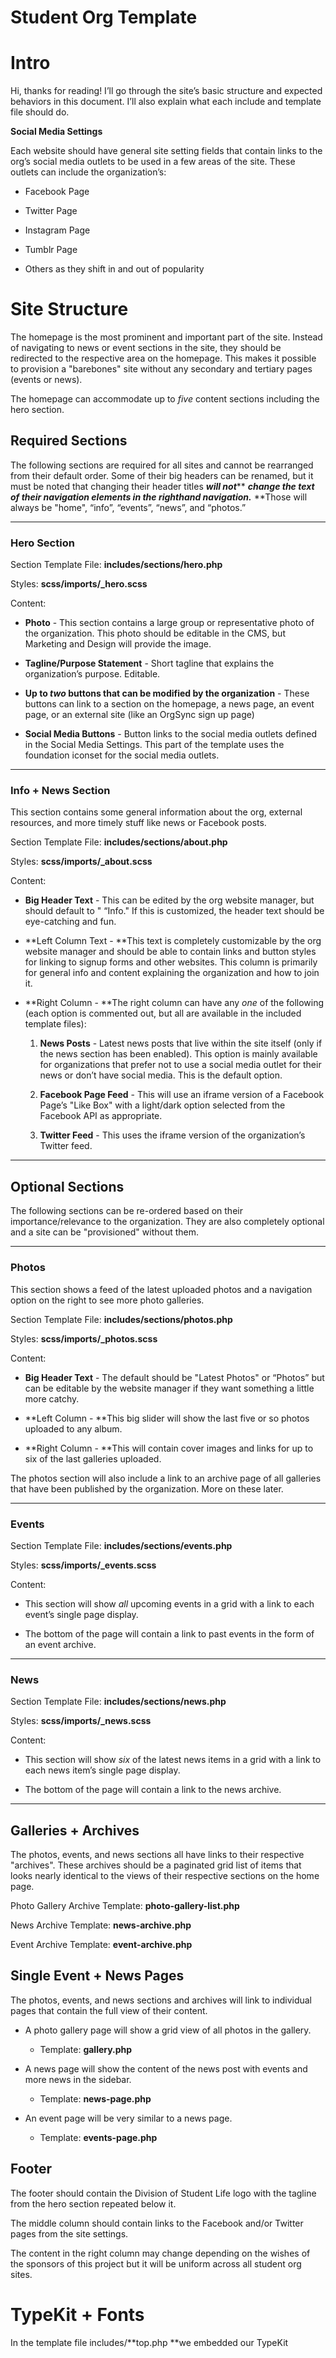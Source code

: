 # Student Org Template

# Intro

Hi, thanks for reading! I’ll go through the site’s basic structure and expected behaviors in this document. I’ll also explain what each include and template file should do.

**Social Media Settings**

Each website should have general site setting fields that contain links to the org’s social media outlets to be used in a few areas of the site. These outlets can include the organization’s: 

* Facebook Page

* Twitter Page

* Instagram Page

* Tumblr Page

* Others as they shift in and out of popularity

# Site Structure

The homepage is the most prominent and important part of the site. Instead of navigating to news or event sections in the site, they should be redirected to the respective area on the homepage. This makes it possible to provision a "barebones" site without any secondary and tertiary pages (events or news).

The homepage can accommodate up to *five* content sections including the hero section. 

## Required Sections

The following sections are required for all sites and cannot be rearranged from their default order. Some of their big headers can be renamed, but it must be noted that changing their header titles **_will not_**** ****_change the text of their navigation elements in the righthand navigation._**** **Those will always be "home", “info”, “events”, “news”, and “photos.”

* * *


### Hero Section

Section Template File: **includes/sections/hero.php**

Styles: **scss/imports/_hero.scss**

Content: 

* **Photo** - This section contains a large group or representative photo of the organization. This photo should be editable in the CMS, but Marketing and Design will provide the image.

* **Tagline/Purpose Statement** - Short tagline that explains the organization’s purpose. Editable.

* **Up to ****_two_**** buttons that can be modified by the organization** - These buttons can link to a section on the homepage, a news page, an event page, or an external site (like an OrgSync sign up page)

* **Social Media Buttons** - Button links to the social media outlets defined in the Social Media Settings. This part of the template uses the foundation iconset for the social media outlets.

* * *


### Info + News Section

This section contains some general information about the org, external resources, and more timely stuff like news or Facebook posts.

Section Template File: **includes/sections/about.php**

Styles: **scss/imports/_about.scss**

Content: 

* **Big Header Text** - This can be edited by the org website manager, but should default to " “Info." If this is customized, the header text should be eye-catching and fun.

* **Left Column Text - **This text is completely customizable by the org website manager and should be able to contain links and button styles for linking to signup forms and other websites. This column is primarily for general info and content explaining the organization and how to join it. 

* **Right Column - **The right column can have any *one* of the following (each option is commented out, but all are available in the included template files):

    1. **News Posts** - Latest news posts that live within the site itself (only if the news section has been enabled). This option is mainly available for organizations that prefer not to use a social media outlet for their news or don’t have social media. This is the default option.

    2. **Facebook Page Feed** - This will use an iframe version of a Facebook Page’s "Like Box" with a light/dark option selected from the Facebook API as appropriate.

    3. **Twitter Feed** - This uses the iframe version of the organization’s Twitter feed.

* * *


## Optional Sections

The following sections can be re-ordered based on their importance/relevance to the organization. They are also completely optional and a site can be "provisioned" without them.

* * *


### Photos

This section shows a feed of the latest uploaded photos and a navigation option on the right to see more photo galleries.

Section Template File: **includes/sections/photos.php**

Styles: **scss/imports/_photos.scss**

Content:

* **Big Header Text** - The default should be "Latest Photos" or “Photos” but can be editable by the website manager if they want something a little more catchy.

* **Left Column - **This big slider will show the last five or so photos uploaded to any album.

* **Right Column - **This will contain cover images and links for up to six of the last galleries uploaded.

The photos section will also include a link to an archive page of all galleries that have been published by the organization. More on these later.

* * *


### Events

Section Template File: **includes/sections/events.php**

Styles: **scss/imports/_events.scss**

Content: 

* This section will show *all* upcoming events in a grid with a link to each event’s single page display.

* The bottom of the page will contain a link to past events in the form of an event archive.

* * *


### News

Section Template File: **includes/sections/news.php**

Styles: **scss/imports/_news.scss**

Content:

* This section will show *six* of the latest news items  in a grid with a link to each news item’s single page display.

* The bottom of the page will contain a link to the news archive.

* * *


## Galleries + Archives

The photos, events, and news sections all have links to their respective "archives". These archives should be a paginated grid list of items that looks nearly identical to the views of their respective sections on the home page.

Photo Gallery Archive Template: **photo-gallery-list.php**

News Archive Template: **news-archive.php**

Event Archive Template: **event-archive.php**

## Single Event + News Pages

The photos, events, and news sections and archives will link to individual pages that contain the full view of their content. 

* A photo gallery page will show a grid view of all photos in the gallery. 

    * Template: **gallery.php**

* A news page will show the content of the news post with events and more news in the sidebar.

    * Template: **news-page.php**

* An event page will be very similar to a news page.

    * Template: **events-page.php**

## Footer

The footer should contain the Division of Student Life logo with the tagline from the hero section repeated below it. 

The middle column should contain links to the Facebook and/or Twitter pages from the site settings. 

The content in the right column may change depending on the wishes of the sponsors of this project but it will be uniform across all student org sites.

# TypeKit + Fonts

In the template file includes/**top.php **we embedded our TypeKit <script> tags that contain links to fonts that are *required* for this site to look like it’s supposed to. There are line heights, margins, etc that depend heavily on the correct font being used.

We have some specific restrictions on that particular kit included in the template file but if you have your own TypeKit account, please ensure the following fonts and weights are included in your kit:

* Proxima Nova Condensed

    * Light

    * Semibold

* Proxima Novaa

    * Regular

    * Regular Italic

    * Bold

# SASS Stylesheets and Color Options

Most of the "action" as far as global styles happens in **scss/app.scss** -- this file imports all of the dependencies including Zurb Foundation and our custom settings for it, our division bar styles, and each section of the site’s styles, and importantly: the chosen color option.

There are *seven* total color options for student organizations. They can be found in **scss/options/light **and **scss/options/dark/ **

These files determine the body background colors and accent colors used throughout the template. In **app.scss**, only one of these options should be imported.

We’ve pre-compiled several versions of **app.scss **in the **css/ **folder that corresponds with each color option that can be imported. Below is an example of an org’s default light style. We’d prefer that these color options be retained and offered as is via separate CMS themes or a parent/child themes.

## Example: **scss/options/light/org.scss**

//The body’s background color -- used throughout templates and for the sidenav.

$body-bg: white;

//The common font color used throughout the site.

$body-font-color: #222;

//An appropriate gray and gold that fit with the body’s background

$gray: #f2f2f2;

$gold: #ffce2f;

//The org’s chosen color and a secondary color (almost always gold)

$primary-color: #60adbd;

$secondary-color: $gold;

# Additional Notes

## Image Sizes

We’ve attempted to design this template in such a way that the images associated with the news posts, events, and photo galleries should be accommodated regardless of their dimensions or ratio. 

There might be issues with some extremely small or tall images however. It might be a good idea to enable some autocropping in the CMS template files to ensure that these images look okay.

## Known Issues

### IE8 Support

We’re using the Foundation 5 framework, which has minimal support for IE 8 and below. This is a conscious decision on our part because we believe the target audience for these websites will not be restricted to older web browsers.

### Subnav On Photo Gallery Pages

Currently the side navigation appears overlayed on top of a gallery light box due to a z-index error. This only becomes slightly jarring when an image has an extremely wide aspect ratio and the navigation overlaps with it.

### Subnav’s Active Class on Single Pages

When browsing to an archive, news page, event page, or a photo gallery page the subnavigation will not highlight the proper "section" (with a gold circle) until the visitor scrolls a few pixels from the top. This could be remedied with an active class being appended to the <dd> tag containing the subnav item by the CMS.

Example:

<dd data-magellan-arrival="news"** class="active"**><a href="index.php#news">News</a></dd>

## Partial File Manifest

See README-FIRST.pdf

## 

